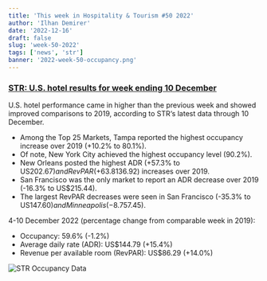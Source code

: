 ```yaml
---
title: 'This week in Hospitality & Tourism #50 2022'
author: 'Ilhan Demirer'
date: '2022-12-16'
draft: false
slug: 'week-50-2022'
tags: ['news', 'str']
banner: '2022-week-50-occupancy.png'
---
```


### [STR: U.S. hotel results for week ending 10 December](https://str.com/press-release/str-us-hotel-results-week-ending-10-december)

U.S. hotel performance came in higher than the previous week and showed improved comparisons to 2019, according to STR‘s latest data through 10 December.

- Among the Top 25 Markets, Tampa reported the highest occupancy increase over 2019 (+10.2% to 80.1%).
- Of note, New York City achieved the highest occupancy level (90.2%).
- New Orleans posted the highest ADR (+57.3% to US$202.67) and RevPAR (+63.8% to US$136.92) increases over 2019.
- San Francisco was the only market to report an ADR decrease over 2019 (-16.3% to US$215.44).
- The largest RevPAR decreases were seen in San Francisco (-35.3% to US$147.60) and Minneapolis (-8.7% to US$57.45).

4-10 December 2022 (percentage change from comparable week in 2019):

- Occupancy: 59.6% (-1.2%)
- Average daily rate (ADR): US$144.79 (+15.4%)
- Revenue per available room (RevPAR): US$86.29 (+14.0%)

![STR Occupancy Data](/images/blogimages/2022-week-50-occupancy.png)
